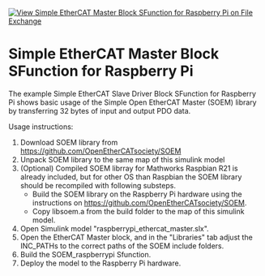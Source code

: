 [![View Simple EtherCAT Master Block SFunction for Raspberry Pi on File Exchange](https://www.mathworks.com/matlabcentral/images/matlab-file-exchange.svg)](https://www.mathworks.com/matlabcentral/fileexchange/75376-simple-ethercat-master-block-sfunction-for-raspberry-pi)

# Simple EtherCAT Master Block SFunction for Raspberry Pi
The example Simple EtherCAT Slave Driver Block SFunction for Raspberry Pi shows basic usage of the Simple Open EtherCAT Master (SOEM) library by transferring 32 bytes of input and output PDO data.

Usage instructions:
1. Download SOEM library from https://github.com/OpenEtherCATsociety/SOEM
2. Unpack SOEM library to the same map of this simulink model
3. (Optional) Compiled SOEM librray for Mathworks Raspbian R21 is already included, but for other OS than Raspbian the SOEM library should be recompiled with following substeps.
   - Build the SOEM library on the Raspberry Pi hardware using the instructions on https://github.com/OpenEtherCATsociety/SOEM. 
   - Copy libsoem.a from the build folder to the map of this simulink model.
6. Open Simulink model "raspberrypi_ethercat_master.slx".
7. Open the EtherCAT Master block, and in the "Libraries" tab adjust the INC_PATHs to the correct paths of the SOEM include folders.
8. Build the SOEM_raspberrypi Sfunction.
9. Deploy the model to the Raspberry Pi hardware.
